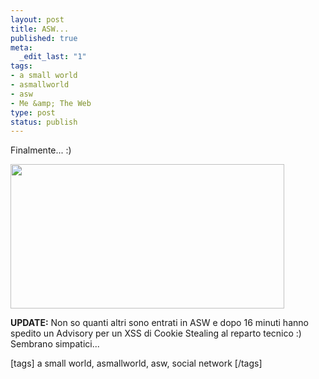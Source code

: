 ```yaml
--- 
layout: post
title: ASW...
published: true
meta: 
  _edit_last: "1"
tags: 
- a small world
- asmallworld
- asw
- Me &amp; The Web
type: post
status: publish
---
```

Finalmente... :)  
  
<img src="http://www.lastknight.com/download//asw.jpg" alt="" title="asw" width="438" height="231" class="aligncenter size-full wp-image-708" />  
  
**UPDATE:** Non so quanti altri sono entrati in ASW e dopo 16 minuti hanno spedito un Advisory per un XSS di Cookie Stealing al reparto tecnico :) Sembrano simpatici...  
  

[tags] a small world, asmallworld, asw, social network [/tags] 
